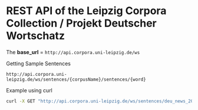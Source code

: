 # REST API of the Leipzig Corpora Collection / Projekt Deutscher Wortschatz

The **base_url** = `http://api.corpora.uni-leipzig.de/ws`

Getting Sample Sentences

`http://api.corpora.uni-leipzig.de/ws/sentences/{corpusName}/sentences/{word}`

Example using curl

```bash
curl -X GET "http://api.corpora.uni-leipzig.de/ws/sentences/deu_news_2012_1M/sentences/Zucker?offset=0&limit=10" -H  "accept: application/json"
```
